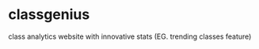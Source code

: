 classgenius
===========

class analytics website with innovative stats (EG. trending classes feature)